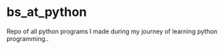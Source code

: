 # bs_at_python
 Repo of all python programs I made during my journey of learning python programming..
